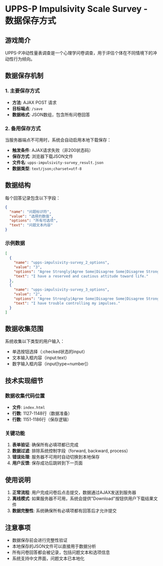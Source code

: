 # UPPS-P Impulsivity Scale Survey - 数据保存方式

## 游戏简介
UPPS-P冲动性量表调查是一个心理学问卷调查，用于评估个体在不同情境下的冲动性行为倾向。

## 数据保存机制

### 1. 主要保存方式
- **方法**: AJAX POST 请求
- **目标端点**: `/save`
- **数据格式**: JSON数组，包含所有问卷回答

### 2. 备用保存方式
当服务器端点不可用时，系统会自动启用本地下载保存：
- **触发条件**: AJAX请求失败（非200状态码）
- **保存方式**: 浏览器下载JSON文件
- **文件名**: `upps-impulsivity-survey_result.json`
- **数据类型**: `text/json;charset=utf-8`

## 数据结构

每个回答记录包含以下字段：

```json
{
  "name": "问题标识符",
  "value": "选择的数值",
  "options": "所有可选项",  
  "text": "问题文本内容"
}
```

### 示例数据
```json
[
  {
    "name": "upps-impulsivity-survey_2_options",
    "value": "3",
    "options": "Agree Strongly|Agree Some|Disagree Some|Disagree Strongly",
    "text": "I have a reserved and cautious attitude toward life."
  },
  {
    "name": "upps-impulsivity-survey_3_options", 
    "value": "2",
    "options": "Agree Strongly|Agree Some|Disagree Some|Disagree Strongly",
    "text": "I have trouble controlling my impulses."
  }
]
```

## 数据收集范围

系统收集以下类型的用户输入：
- 单选按钮选择（:checked状态的input）
- 文本输入框内容（input:text）
- 数字输入框内容（input[type=number]）

## 技术实现细节

### 数据收集代码位置
- **文件**: `index.html`
- **行数**: 1127-1148行（数据准备）
- **行数**: 1151-1186行（保存逻辑）

### 关键功能
1. **表单验证**: 确保所有必填项都已完成
2. **数据过滤**: 排除系统控制字段（forward, backward, process）
3. **错误处理**: 服务器不可用时自动切换到本地保存
4. **用户反馈**: 保存成功后跳转到下一页面

## 使用说明

1. **正常流程**: 用户完成问卷后点击提交，数据通过AJAX发送到服务器
2. **离线模式**: 如果服务器不可用，系统会提供"Download"按钮供用户下载结果文件
3. **数据完整性**: 系统确保所有必填项都有回答后才允许提交

## 注意事项

- 数据保存前会进行完整性验证
- 本地保存的JSON文件可以直接用于数据分析
- 所有问卷回答都会被记录，包括问题文本和选项信息
- 系统支持中文界面，问题文本已本地化